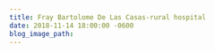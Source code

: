 ```yaml
---
title: Fray Bartolome De Las Casas-rural hospital
date: 2018-11-14 18:00:00 -0600
blog_image_path:
---
```

